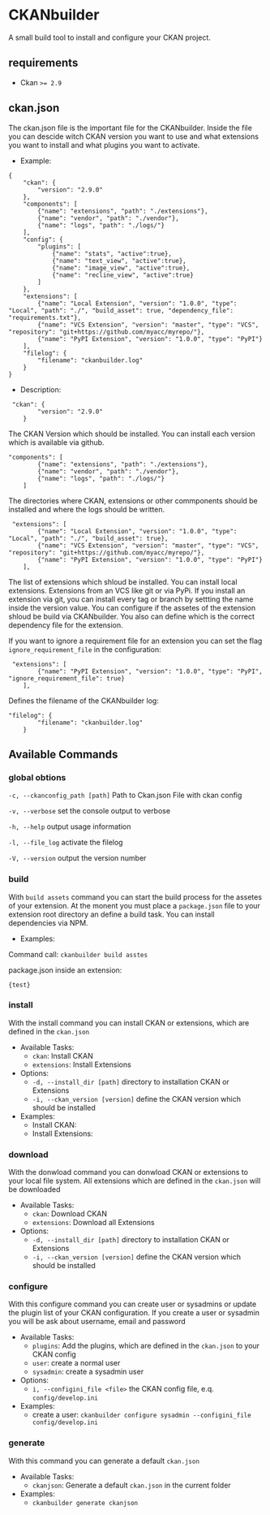 # CKANbuilder

A small build tool to install and configure your CKAN project.

## requirements

* Ckan `>= 2.9`

## ckan.json

The ckan.json file is the important file for the CKANbuilder. Inside the file you can descide witch CKAN version you want to use and what extensions you want to install and what plugins you want to activate.

* Example:

```
{
    "ckan": {
        "version": "2.9.0"
    },
    "components": [
        {"name": "extensions", "path": "./extensions"},
        {"name": "vendor", "path": "./vendor"},
        {"name": "logs", "path": "./logs/"}
    ],
    "config": {
        "plugins": [
            {"name": "stats", "active":true},
            {"name": "text_view", "active":true},
            {"name": "image_view", "active":true},
            {"name": "recline_view", "active":true}
        ]
    },
    "extensions": [
        {"name": "Local Extension", "version": "1.0.0", "type": "Local", "path": "./", "build_asset": true, "dependency_file": "requirements.txt"},
        {"name": "VCS Extension", "version": "master", "type": "VCS", "repository": "git+https://github.com/myacc/myrepo/"},
        {"name": "PyPI Extension", "version": "1.0.0", "type": "PyPI"}
    ],
    "filelog": {
        "filename": "ckanbuilder.log"
    }
}

```

* Description:

```
 "ckan": {
        "version": "2.9.0"
    }
```

The CKAN Version which should be installed. You can install each version which is available via github.


```
"components": [
        {"name": "extensions", "path": "./extensions"},
        {"name": "vendor", "path": "./vendor"},
        {"name": "logs", "path": "./logs/"}
    ]
```

The directories where CKAN, extensions or other commponents should be installed and where the logs should be written.


```
 "extensions": [
        {"name": "Local Extension", "version": "1.0.0", "type": "Local", "path": "./", "build_asset": true},
        {"name": "VCS Extension", "version": "master", "type": "VCS", "repository": "git+https://github.com/myacc/myrepo/"},
        {"name": "PyPI Extension", "version": "1.0.0", "type": "PyPI"}
    ],
```

The list of extensions which shloud be installed. You can install local extensions. Extensions from an VCS like git or via PyPi. If you install an extension via git, you can install every tag or branch by settting the name inside the version value.
You can configure if the assetes of the extension shloud be build via CKANbuilder.
You also can define which is the correct dependency file for the extension.

If you want to ignore a requirement file for an extension you can set the flag `ignore_requirement_file` in the 
configuration: 

```
 "extensions": [
        {"name": "PyPI Extension", "version": "1.0.0", "type": "PyPI", "ignore_requirement_file": true}
    ],
```

Defines the filename of the CKANbuilder log:

```
"filelog": {
        "filename": "ckanbuilder.log"
    }
```


## Available Commands

### global obtions
`-c, --ckanconfig_path [path]`  Path to Ckan.json File with ckan config

`-v, --verbose` set the console output to verbose

`-h, --help` output usage information

`-l, --file_log` activate the filelog

`-V, --version` output the version number

### build
With `build assets` command you can start the build process for the assetes of your extension. At the monent you must place a `package.json` file to your extension root directory an define a build task. You can install dependencies via NPM.

* Examples:

Command call: `ckanbuilder build asstes`

package.json inside an extension:
```
{test}
```

### install
With the install command you can install CKAN or extensions, which are defined in the `ckan.json`

* Available Tasks:
    * `ckan`: Install CKAN
    * `extensions`: Install Extensions
* Options:
    * `-d, --install_dir [path]` directory to installation CKAN or Extensions
    * `-i, --ckan_version [version]`  define the CKAN version which should be installed
* Examples:
    * Install CKAN:
    * Install Extensions:

### download
With the donwload command you can donwload CKAN or extensions to your local file system. All extensions which are defined in the `ckan.json` will be downloaded

* Available Tasks:
    * `ckan`: Download CKAN
    * `extensions`: Download all Extensions
* Options:
    * `-d, --install_dir [path]` directory to installation CKAN or Extensions
    * `-i, --ckan_version [version]`  define the CKAN version which should be installed

### configure

With this configure command you can create user or sysadmins or update the plugin list of your CKAN configuration. If you create a user or sysadmin you will be ask about username, email and password

* Available Tasks:
    * `plugins`: Add the plugins, which are defined in the `ckan.json` to your CKAN config
    * `user`: create a normal user
    * `sysadmin`: create a sysadmin user
* Options:
    * `i, --configini_file <file>`  the CKAN config file, e.q. `config/develop.ini`
* Examples:
    * create a user: `ckanbuilder configure sysadmin --configini_file config/develop.ini`

### generate

With this command you can generate a default `ckan.json`

* Available Tasks:
    * `ckanjson`: Generate a default `ckan.json` in the current folder
* Examples:
    * `ckanbuilder generate ckanjson`
